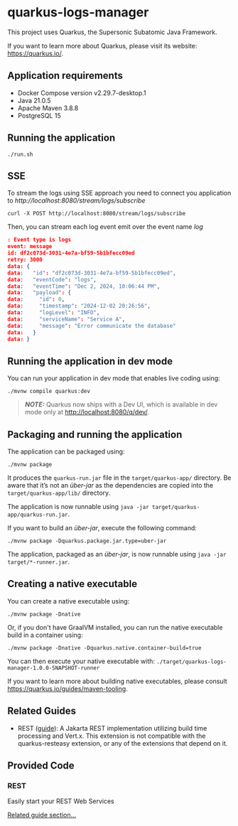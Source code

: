 # quarkus-logs-manager

This project uses Quarkus, the Supersonic Subatomic Java Framework.

If you want to learn more about Quarkus, please visit its website: <https://quarkus.io/>.

## Application requirements
- Docker Compose version v2.29.7-desktop.1
- Java 21.0.5
- Apache Maven 3.8.8
- PostgreSQL 15


## Running the application
```shell script
./run.sh
```

## SSE
To stream the logs using SSE approach you need to connect you application to *http://localhost:8080/stream/logs/subscribe*
```shell script
curl -X POST http://localhost:8080/stream/logs/subscribe
```
Then, you can stream each log event emit over the event name *log*

```json
: Event type is logs
event: message
id: df2c073d-3031-4e7a-bf59-5b1bfecc09ed
retry: 3000
data: {
data:   "id": "df2c073d-3031-4e7a-bf59-5b1bfecc09ed",
data:   "eventCode": "logs",
data:   "eventTime": "Dec 2, 2024, 10:06:44 PM",
data:   "payload": {
data:     "id": 0,
data:     "timestamp": "2024-12-02 20:26:56",
data:     "logLevel": "INFO",
data:     "serviceName": "Service A",
data:     "message": "Error communicate the database"
data:   }
data: }

```
## Running the application in dev mode

You can run your application in dev mode that enables live coding using:

```shell script
./mvnw compile quarkus:dev
```

> **_NOTE:_**  Quarkus now ships with a Dev UI, which is available in dev mode only at <http://localhost:8080/q/dev/>.

## Packaging and running the application

The application can be packaged using:

```shell script
./mvnw package
```

It produces the `quarkus-run.jar` file in the `target/quarkus-app/` directory.
Be aware that it’s not an _über-jar_ as the dependencies are copied into the `target/quarkus-app/lib/` directory.

The application is now runnable using `java -jar target/quarkus-app/quarkus-run.jar`.

If you want to build an _über-jar_, execute the following command:

```shell script
./mvnw package -Dquarkus.package.jar.type=uber-jar
```

The application, packaged as an _über-jar_, is now runnable using `java -jar target/*-runner.jar`.

## Creating a native executable

You can create a native executable using:

```shell script
./mvnw package -Dnative
```

Or, if you don't have GraalVM installed, you can run the native executable build in a container using:

```shell script
./mvnw package -Dnative -Dquarkus.native.container-build=true
```

You can then execute your native executable with: `./target/quarkus-logs-manager-1.0.0-SNAPSHOT-runner`

If you want to learn more about building native executables, please consult <https://quarkus.io/guides/maven-tooling>.

## Related Guides

- REST ([guide](https://quarkus.io/guides/rest)): A Jakarta REST implementation utilizing build time processing and Vert.x. This extension is not compatible with the quarkus-resteasy extension, or any of the extensions that depend on it.

## Provided Code

### REST

Easily start your REST Web Services

[Related guide section...](https://quarkus.io/guides/getting-started-reactive#reactive-jax-rs-resources)

